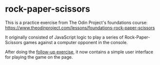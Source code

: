 # rock-paper-scissors

This is a practice exercise from The Odin Project's foundations course:
https://www.theodinproject.com/lessons/foundations-rock-paper-scissors

It originally consisted of JavaScript logic to play a series of Rock-Paper-Scissors games against a computer opponent in the console.

After doing the [follow-up exercise](https://www.theodinproject.com/lessons/foundations-revisiting-rock-paper-scissors),
it now contains a simple user interface for playing the game on the page.

